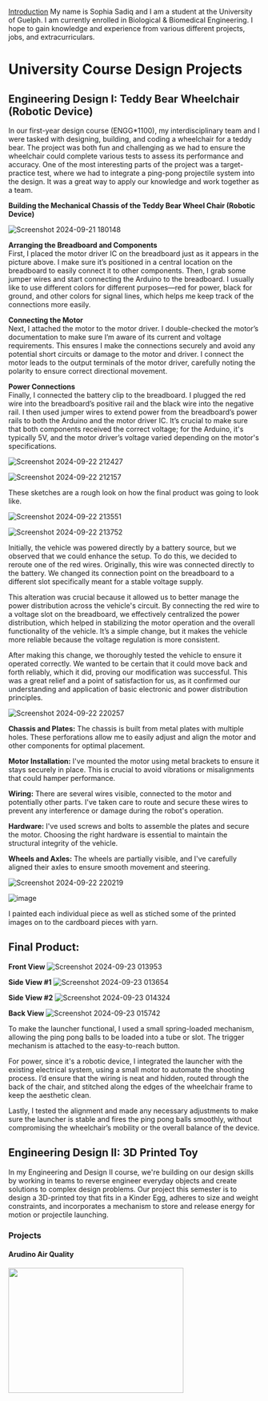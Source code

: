 <u>Introduction</u>
My name is Sophia Sadiq and I am a student at the University of Guelph. I am currently enrolled in Biological & Biomedical Engineering. I hope to gain knowledge and experience from various different projects, jobs, and extracurriculars.

# University Course Design Projects <br/>
## **Engineering Design I: Teddy Bear Wheelchair (Robotic Device)** <br/>
In our first-year design course (ENGG*1100), my interdisciplinary team and I were tasked with designing, building, and coding a wheelchair for a teddy bear. The project was both fun and challenging as we had to ensure the wheelchair could complete various tests to assess its performance and accuracy. One of the most interesting parts of the project was a target-practice test, where we had to integrate a ping-pong projectile system into the design. It was a great way to apply our knowledge and work together as a team.

**Building the Mechanical Chassis of the Teddy Bear Wheel Chair (Robotic Device)**

![Screenshot 2024-09-21 180148](https://github.com/user-attachments/assets/d4139b1a-c61f-4180-bb5f-6290c36b57d1)

**Arranging the Breadboard and Components** <br/>
First, I placed the motor driver IC on the breadboard just as it appears in the picture above. I make sure it’s positioned in a central location on the breadboard to easily connect it to other components. Then, I grab some jumper wires and start connecting the Arduino to the breadboard. I usually like to use different colors for different purposes—red for power, black for ground, and other colors for signal lines, which helps me keep track of the connections more easily.

**Connecting the Motor** <br/>
Next, I attached the motor to the motor driver. I double-checked the motor’s documentation to make sure I’m aware of its current and voltage requirements. This ensures I make the connections securely and avoid any potential short circuits or damage to the motor and driver. I connect the motor leads to the output terminals of the motor driver, carefully noting the polarity to ensure correct directional movement.

**Power Connections** <br/>
Finally, I connected the battery clip to the breadboard. I plugged the red wire into the breadboard’s positive rail and the black wire into the negative rail. I then used jumper wires to extend power from the breadboard’s power rails to both the Arduino and the motor driver IC. It’s crucial to make sure that both components received the correct voltage; for the Arduino, it's typically 5V, and the motor driver’s voltage varied depending on the motor's specifications.

![Screenshot 2024-09-22 212427](https://github.com/user-attachments/assets/fdf15460-84ef-4dfa-93fb-4dfca3fd009c)

![Screenshot 2024-09-22 212157](https://github.com/user-attachments/assets/58378a14-cfbe-4ae5-83a8-87bbf01bf3f7)

These sketches are a rough look on how the final product was going to look like.

![Screenshot 2024-09-22 213551](https://github.com/user-attachments/assets/ba682b44-c975-4f8a-af82-40450760a08f)

![Screenshot 2024-09-22 213752](https://github.com/user-attachments/assets/b8a8a1c3-f861-4103-884b-c33e86cfb481)

Initially, the vehicle was powered directly by a battery source, but we observed that we could enhance the setup. To do this, we decided to reroute one of the red wires. Originally, this wire was connected directly to the battery. We changed its connection point on the breadboard to a different slot specifically meant for a stable voltage supply.

This alteration was crucial because it allowed us to better manage the power distribution across the vehicle's circuit. By connecting the red wire to a voltage slot on the breadboard, we effectively centralized the power distribution, which helped in stabilizing the motor operation and the overall functionality of the vehicle. It’s a simple change, but it makes the vehicle more reliable because the voltage regulation is more consistent.

After making this change, we thoroughly tested the vehicle to ensure it operated correctly. We wanted to be certain that it could move back and forth reliably, which it did, proving our modification was successful. This was a great relief and a point of satisfaction for us, as it confirmed our understanding and application of basic electronic and power distribution principles.

![Screenshot 2024-09-22 220257](https://github.com/user-attachments/assets/c1b43d6b-894e-4846-9451-144fd04e9062)

**Chassis and Plates:** The chassis is built from metal plates with multiple holes. These perforations allow me to easily adjust and align the motor and other components for optimal placement.

**Motor Installation:** I've mounted the motor using metal brackets to ensure it stays securely in place. This is crucial to avoid vibrations or misalignments that could hamper performance.

**Wiring:** There are several wires visible, connected to the motor and potentially other parts. I've taken care to route and secure these wires to prevent any interference or damage during the robot's operation.

**Hardware:** I've used screws and bolts to assemble the plates and secure the motor. Choosing the right hardware is essential to maintain the structural integrity of the vehicle.

**Wheels and Axles:** The wheels are partially visible, and I've carefully aligned their axles to ensure smooth movement and steering.

![Screenshot 2024-09-22 220219](https://github.com/user-attachments/assets/c5d17b83-c23d-4645-807c-40ccef0d1439)

![image](https://github.com/user-attachments/assets/59ed0f3a-71b0-4750-891e-e80758413116)

I painted each individual piece as well as stiched some of the printed images on to the cardboard pieces with yarn.

## **Final Product:**

**Front View**
![Screenshot 2024-09-23 013953](https://github.com/user-attachments/assets/335520f6-94f9-4ef6-b5ac-47bf005f3454)

**Side View #1**
![Screenshot 2024-09-23 013654](https://github.com/user-attachments/assets/b68bf45d-dd12-4f82-85d4-2fedc37ee28a)

**Side View #2**
![Screenshot 2024-09-23 014324](https://github.com/user-attachments/assets/f6724023-bde8-4337-a93f-f79764eb09a4)

**Back View**
![Screenshot 2024-09-23 015742](https://github.com/user-attachments/assets/13b15d31-b696-465c-829b-a51347ee7958)

To make the launcher functional, I used a small spring-loaded mechanism, allowing the ping pong balls to be loaded into a tube or slot. The trigger mechanism is attached to the easy-to-reach button.

For power, since it's a robotic device, I integrated the launcher with the existing electrical system, using a small motor to automate the shooting process. I’d ensure that the wiring is neat and hidden, routed through the back of the chair, and stitched along the edges of the wheelchair frame to keep the aesthetic clean.

Lastly, I tested the alignment and made any necessary adjustments to make sure the launcher is stable and fires the ping pong balls smoothly, without compromising the wheelchair’s mobility or the overall balance of the device.

## **Engineering Design II: 3D Printed Toy** <br/>
In my Engineering and Design II course, we're building on our design skills by working in teams to reverse engineer everyday objects and create solutions to complex design problems. Our project this semester is to design a 3D-printed toy that fits in a Kinder Egg, adheres to size and weight constraints, and incorporates a mechanism to store and release energy for motion or projectile launching.







### Projects

#### Arudino Air Quality 

<img src="https://howtomechatronics.com/wp-content/uploads/2020/12/DIY-Arduino-Air-Quality-Monitor-Circuit-Diagram-How-It-Works-1024x590.png?ezimgfmt=ng:webp/ngcb2" width="350" height="250">
